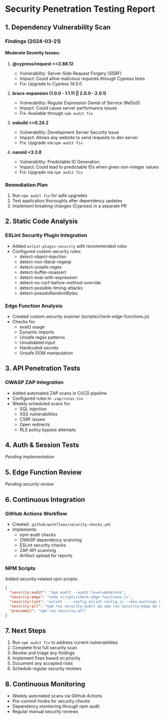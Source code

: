 # Security Penetration Testing Report

## 1. Dependency Vulnerability Scan

### Findings (2024-03-21)

#### Moderate Severity Issues:

1. **@cypress/request <=2.88.12**
   - Vulnerability: Server-Side Request Forgery (SSRF)
   - Impact: Could allow malicious requests through Cypress tests
   - Fix: Upgrade to Cypress 14.5.0

2. **brace-expansion (1.0.0 - 1.1.11 || 2.0.0 - 2.0.1)**
   - Vulnerability: Regular Expression Denial of Service (ReDoS)
   - Impact: Could cause server performance issues
   - Fix: Available through `npm audit fix`

3. **esbuild <=0.24.2**
   - Vulnerability: Development Server Security Issue
   - Impact: Allows any website to send requests to dev server
   - Fix: Upgrade via `npm audit fix`

4. **nanoid <3.3.8**
   - Vulnerability: Predictable ID Generation
   - Impact: Could lead to predictable IDs when given non-integer values
   - Fix: Upgrade via `npm audit fix`

### Remediation Plan

1. Run `npm audit fix` for safe upgrades
2. Test application thoroughly after dependency updates
3. Implement breaking changes (Cypress) in a separate PR

## 2. Static Code Analysis

### ESLint Security Plugin Integration

- Added `eslint-plugin-security` with recommended rules
- Configured custom security rules:
  - detect-object-injection
  - detect-non-literal-regexp
  - detect-unsafe-regex
  - detect-buffer-noassert
  - detect-eval-with-expression
  - detect-no-csrf-before-method-override
  - detect-possible-timing-attacks
  - detect-pseudoRandomBytes

### Edge Function Analysis

- Created custom security scanner (scripts/check-edge-functions.js)
- Checks for:
  - eval() usage
  - Dynamic imports
  - Unsafe regex patterns
  - Unvalidated input
  - Hardcoded secrets
  - Unsafe DOM manipulation

## 3. API Penetration Tests

### OWASP ZAP Integration

- Added automated ZAP scans in CI/CD pipeline
- Configured rules in `.zap/rules.tsv`
- Weekly scheduled scans for:
  - SQL injection
  - XSS vulnerabilities
  - CSRF issues
  - Open redirects
  - RLS policy bypass attempts

## 4. Auth & Session Tests

*Pending implementation*

## 5. Edge Function Review

*Pending security review*

## 6. Continuous Integration

### GitHub Actions Workflow

- Created `.github/workflows/security-checks.yml`
- Implements:
  - npm audit checks
  - OWASP dependency scanning
  - ESLint security checks
  - ZAP API scanning
  - Artifact upload for reports

### NPM Scripts

Added security-related npm scripts:
```json
{
  "security:audit": "npm audit --audit-level=moderate",
  "security:edge": "node scripts/check-edge-functions.js",
  "security:lint": "eslint . --config eslint.config.js --max-warnings 0",
  "security:all": "npm run security:audit && npm run security:edge && npm run security:lint",
  "precommit": "npm run security:all"
}
```

## 7. Next Steps

1. Run `npm audit fix` to address current vulnerabilities
2. Complete first full security scan
3. Review and triage any findings
4. Implement fixes based on priority
5. Document any accepted risks
6. Schedule regular security reviews

## 8. Continuous Monitoring

- Weekly automated scans via GitHub Actions
- Pre-commit hooks for security checks
- Dependency monitoring through npm audit
- Regular manual security reviews
